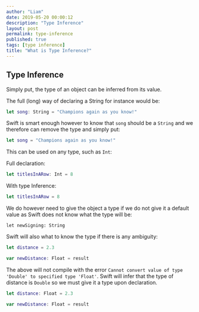 ```yaml
---
author: "Liam"
date: 2019-05-20 00:00:12
description: "Type Inference"
layout: post
permalink: type-inference
published: true
tags: [type inference]
title: "What is Type Inference?"
---
```


## Type Inference

Simply put, the type of an object can be inferred from its value.

The full (long) way of declaring a String for instance would be:

```swift
let song: String = "Champions again as you know!"
```

Swift is smart enough however to know that `song` should be a `String` and we therefore can remove the type and simply put:

```swift
let song = "Champions again as you know!"
```

This can be used on any type, such as `Int`:

Full declaration:
```swift
let titlesInARow: Int = 8
```

With type Inference:

```swift
let titlesInARow = 8
```

We do however need to give the object a type if we do not give it a default value as Swift does not know what the type will be:
```
let newSigning: String
```

Swift will also what to know the type if there is any ambiguity:

```swift
let distance = 2.3

var newDistance: Float = result
```

The above will not compile with the error `Cannot convert value of type 'Double' to specified type 'Float'`. Swift will infer that the type of distance is `Double` so we must give it a type upon declaration.

```swift
let distance: Float = 2.3

var newDistance: Float = result
```
